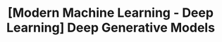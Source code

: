 ---
layout: single
permalink: /intro2ml/modern-ml-deep-generative-models
title: "[Modern Machine Learning - Deep Learning] Deep Generative Models"
author_profile: true
toc: true
comments: True
---